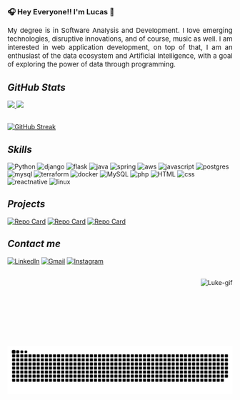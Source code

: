 ### 🎧 Hey Everyone!! I'm Lucas 🎸
  <p style="font-size: 15px; text-align: justify"> My degree is in Software Analysis and Development. I love emerging technologies, disruptive innovations, and of course, music as well. I am interested in web application development, on top of that, I am an enthusiast of the data ecosystem and Artificial Intelligence, with a goal of exploring the power of data through programming. </p>

<!-- ## Minhas Contribuições -->

## ***GitHub Stats***
<div>
  <a href="https://github.com/luk3mn">
    <img height="180em" src="https://github-readme-stats.vercel.app/api?username=luk3mn&show_icons=true&theme=dracula&include_all_commits=true&count_private=false"/>
    <img height="180em" src="https://github-readme-stats.vercel.app/api/top-langs/?username=luk3mn&layout=compact&langs_count=6&theme=dracula"/>
  </a>
</div><br/>

[![GitHub Streak](https://streak-stats.demolab.com/?user=luk3mn&theme=dracula&card_width=600px)](https://git.io/streak-stats)

## ***Skills***
![Python](https://img.shields.io/badge/python-%23000?style=for-the-badge&logo=python&color=%23000)
![django](https://img.shields.io/badge/Django-%23000?style=for-the-badge&logo=django&logoColor=092E20)
![flask](https://img.shields.io/badge/Flask-%23000?style=for-the-badge&logo=flask&logoColor=white)
![java](https://img.shields.io/badge/Java-%23000?style=for-the-badge&logo=openjdk&logoColor=ED8B00)
![spring](https://img.shields.io/badge/Spring-%23000?style=for-the-badge&logo=spring&logoColor=6DB33F)
![aws](https://img.shields.io/badge/AWS-%23000?style=for-the-badge&logo=amazon-aws&logoColor=yellow)
![javascript](https://img.shields.io/badge/javascript-%23000?style=for-the-badge&logo=javascript&color=%23000)
![postgres](https://img.shields.io/badge/postgresql-%23000?style=for-the-badge&logo=postgresql)
![mysql](https://img.shields.io/badge/MySQL-%23000?style=for-the-badge&logo=mysql&logoColor=white)
![terraform](https://img.shields.io/badge/terraform-%23000?style=for-the-badge&logo=terraform)
![docker](https://img.shields.io/badge/docker-%23000?style=for-the-badge&logo=docker)
![MySQL](https://img.shields.io/badge/MySQL-%23000?style=for-the-badge&logo=mysql)
![php](https://img.shields.io/badge/php-%23000?style=for-the-badge&logo=php)
![HTML](https://img.shields.io/badge/HTML-%23000?style=for-the-badge&logo=html5)
![css](https://img.shields.io/badge/css3-%23000?style=for-the-badge&logo=css3)
![reactnative](https://img.shields.io/badge/React_Native-%23000?style=for-the-badge&logo=react&logoColor=61DAFB)
![linux](https://img.shields.io/badge/linux-%23000?style=for-the-badge&logo=linux)

<!--
[![GitHub Streak](https://streak-stats.demolab.com/?user=luk3mn&theme=radical&background=000&border=30A3DC&dates=FFF)](https://git.io/streak-stats)
-->
## ***Projects***
<!--[![Repo Card](https://github-readme-stats.vercel.app/api/pin/?username=anuraghazra&repo=github-readme-stats&cache_seconds=86400&theme=radical)](https://github.com/luk3mn/app_database_container)-->
[![Repo Card](https://github-readme-stats.vercel.app/api/pin/?username=luk3mn&repo=app_database_container&cache_seconds=86400&theme=radical)](https://github.com/luk3mn/app_database_container)
[![Repo Card](https://github-readme-stats.vercel.app/api/pin/?username=luk3mn&repo=shopping-list&cache_seconds=86400&theme=radical)](https://github.com/luk3mn/shopping-list)
[![Repo Card](https://github-readme-stats.vercel.app/api/pin/?username=luk3mn&repo=dslist&cache_seconds=86400&theme=radical)](https://github.com/luk3mn/dslist)

## ***Contact me***
<!--[![GitHub](https://img.shields.io/badge/github-%23000?style=for-the-badge&logo=github&logoColor=fff)](https://github.com/luk3mn)-->
[![LinkedIn](https://img.shields.io/badge/-LinkedIn-%230077B5?style=for-the-badge&logo=linkedin&logoColor=white)](https://www.linkedin.com/in/lucasmaues/)
[![Gmail](https://img.shields.io/badge/-Gmail-%23333?style=for-the-badge&logo=gmail&logoColor=white)](mailto:lucasnunes2030@gmail.com)
[![Instagram](https://img.shields.io/badge/-Instagram-%23E4405F?style=for-the-badge&logo=instagram&logoColor=white)](https://www.instagram.com/luk3mn/)

<div style="display: inline_block"><br>
<!--   <img align="center" alt="Python" height="50" width="50" src="https://cdn.jsdelivr.net/gh/devicons/devicon/icons/python/python-original.svg">
  <img align="center" alt="JavaScript" height="50" width="50" src="https://cdn.jsdelivr.net/gh/devicons/devicon/icons/javascript/javascript-plain.svg">
  <img align="center" alt="HTML" height="50" width="50" src="https://cdn.jsdelivr.net/gh/devicons/devicon/icons/html5/html5-plain-wordmark.svg">
  <img align="center" alt="CSS" height="50" width="50" src="https://cdn.jsdelivr.net/gh/devicons/devicon/icons/css3/css3-plain-wordmark.svg">
  <img align="center" alt="PHP" height="60" width="70" src="https://cdn.jsdelivr.net/gh/devicons/devicon/icons/php/php-plain.svg">
  <img align="center" alt="MySql" height="70" width="80" src="https://cdn.jsdelivr.net/gh/devicons/devicon/icons/mysql/mysql-original-wordmark.svg">
  <img align="center" alt="React-Native" height="50" width="50" src="https://cdn.jsdelivr.net/gh/devicons/devicon/icons/react/react-original.svg"> -->

  <img height="150px" align="right" alt="Luke-gif" src="https://i.pinimg.com/originals/cd/04/41/cd0441768e32f23aae339623f81dcec9.gif"> 
</div>

![Snake animation](https://github.com/luk3mn/luk3mn/blob/output/github-contribution-grid-snake.svg)
